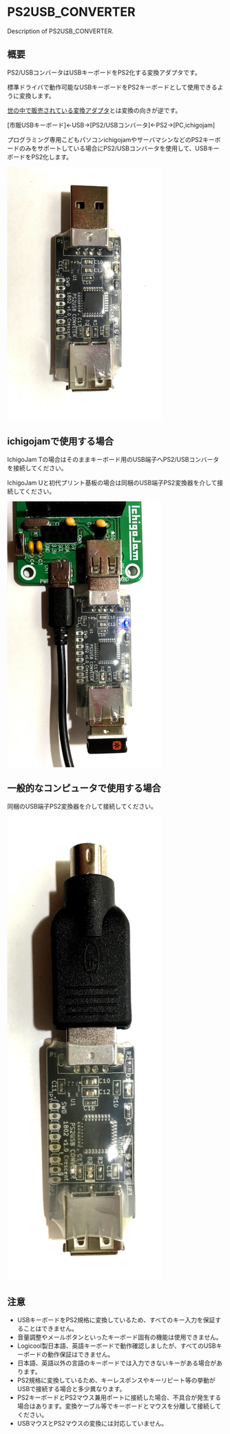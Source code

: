 # PS2USB_CONVERTER
Description of PS2USB_CONVERTER. 



## 概要
PS2/USBコンバータはUSBキーボードをPS2化する変換アダプタです。

標準ドライバで動作可能なUSBキーボードをPS2キーボードとして使用できるように変換します。

[世の中で販売されている変換アダプタ][0]とは変換の向きが逆です。


[市販USBキーボード]<-USB->[PS2/USBコンバータ]<-PS2->[PC,ichigojam]


プログラミング専用こどもパソコンichigojamやサーバマシンなどのPS2キーボードのみをサポートしている場合にPS2/USBコンバータを使用して、USBキーボードをPS2化します。

<img src="https://raw.githubusercontent.com/meerstern/PS2USB_CONVERTER/master/img/main.JPG" width="360">


## ichigojamで使用する場合
IchigoJam Tの場合はそのままキーボード用のUSB端子へPS2/USBコンバータを接続してください。

IchigoJam Uと初代プリント基板の場合は同梱のUSB端子PS2変換器を介して接続してください。

<img src="https://raw.githubusercontent.com/meerstern/PS2USB_CONVERTER/master/img/ichigo.JPG" width="360">

## 一般的なコンピュータで使用する場合
同梱のUSB端子PS2変換器を介して接続してください。

<img src="https://raw.githubusercontent.com/meerstern/PS2USB_CONVERTER/master/img/withPS2adp.jpg" width="360">



## 注意
  * USBキーボードをPS2規格に変換しているため、すべてのキー入力を保証することはできません。
  * 音量調整やメールボタンといったキーボード固有の機能は使用できません。
  * Logicool製日本語、英語キーボードで動作確認しましたが、すべてのUSBキーボードの動作保証はできません。
  * 日本語、英語以外の言語のキーボードでは入力できないキーがある場合があります。
  * PS2規格に変換しているため、キーレスポンスやキーリピート等の挙動がUSBで接続する場合と多少異なります。
  * PS2キーボードとPS2マウス兼用ポートに接続した場合、不具合が発生する場合はあります。変換ケーブル等でキーボードとマウスを分離して接続してください。
  * USBマウスとPS2マウスの変換には対応していません。


[0]: http://www.aitendo.com/product/16414 "*0"
